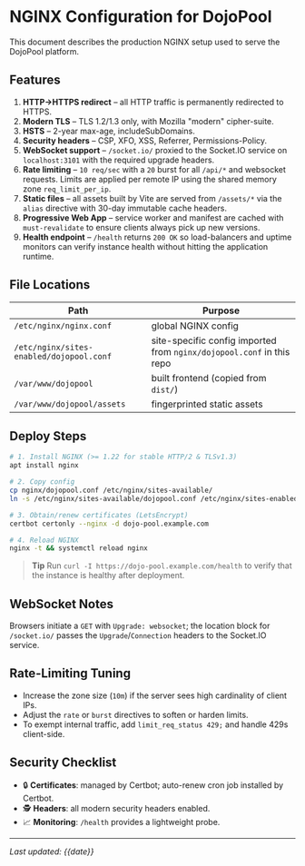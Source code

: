 # NGINX Configuration for DojoPool

This document describes the production NGINX setup used to serve the DojoPool platform.

## Features

1. **HTTP→HTTPS redirect** – all HTTP traffic is permanently redirected to HTTPS.
2. **Modern TLS** – TLS 1.2/1.3 only, with Mozilla "modern" cipher-suite.
3. **HSTS** – 2-year max-age, includeSubDomains.
4. **Security headers** – CSP, XFO, XSS, Referrer, Permissions-Policy.
5. **WebSocket support** – `/socket.io/` proxied to the Socket.IO service on `localhost:3101` with the required upgrade headers.
6. **Rate limiting** – `10 req/sec` with a `20` burst for all `/api/*` and websocket requests. Limits are applied per remote IP using the shared memory zone `req_limit_per_ip`.
7. **Static files** – all assets built by Vite are served from `/assets/*` via the `alias` directive with 30-day immutable cache headers.
8. **Progressive Web App** – service worker and manifest are cached with `must-revalidate` to ensure clients always pick up new versions.
9. **Health endpoint** – `/health` returns `200 OK` so load-balancers and uptime monitors can verify instance health without hitting the application runtime.

## File Locations

| Path | Purpose |
|------|---------|
| `/etc/nginx/nginx.conf` | global NGINX config |
| `/etc/nginx/sites-enabled/dojopool.conf` | site-specific config imported from `nginx/dojopool.conf` in this repo |
| `/var/www/dojopool` | built frontend (copied from `dist/`) |
| `/var/www/dojopool/assets` | fingerprinted static assets |

## Deploy Steps

```bash
# 1. Install NGINX (>= 1.22 for stable HTTP/2 & TLSv1.3)
apt install nginx

# 2. Copy config
cp nginx/dojopool.conf /etc/nginx/sites-available/
ln -s /etc/nginx/sites-available/dojopool.conf /etc/nginx/sites-enabled/

# 3. Obtain/renew certificates (LetsEncrypt)
certbot certonly --nginx -d dojo-pool.example.com

# 4. Reload NGINX
nginx -t && systemctl reload nginx
```

> **Tip** Run `curl -I https://dojo-pool.example.com/health` to verify that the instance is healthy after deployment.

## WebSocket Notes

Browsers initiate a `GET` with `Upgrade: websocket`; the location block for `/socket.io/` passes the `Upgrade`/`Connection` headers to the Socket.IO service.

## Rate-Limiting Tuning

* Increase the zone size (`10m`) if the server sees high cardinality of client IPs.
* Adjust the `rate` or `burst` directives to soften or harden limits.
* To exempt internal traffic, add `limit_req_status 429;` and handle 429s client-side.

## Security Checklist

* 🔒 **Certificates**: managed by Certbot; auto-renew cron job installed by Certbot.
* 🕵️ **Headers**: all modern security headers enabled.
* 📈 **Monitoring**: `/health` provides a lightweight probe.

---

_Last updated: {{date}}_